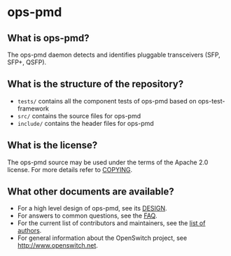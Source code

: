 ops-pmd
=======

What is ops-pmd?
----------------
The ops-pmd daemon detects and identifies pluggable transceivers (SFP, SFP+, QSFP).

What is the structure of the repository?
----------------------------------------
* `tests/` contains all the component tests of ops-pmd based on ops-test-framework
* `src/` contains the source files for ops-pmd
* `include/` contains the header files for ops-pmd

What is the license?
--------------------
The ops-pmd source may be used under the terms of the Apache 2.0 license. For more details refer to [COPYING](https://git.openswitch.net/cgit/openswitch/ops-pmd/tree/COPYING).

What other documents are available?
-----------------------------------
- For a high level design of ops-pmd, see its [DESIGN](/documents/dev/ops-pmd/DESIGN).
- For answers to common questions, see the [FAQ](/documents/user/openswitch_faq).
- For the current list of contributors and maintainers, see the [list of authors](https://git.openswitch.net/cgit/openswitch/ops-pmd/tree/AUTHORS).
- For general information about the OpenSwitch project, see http://www.openswitch.net.
